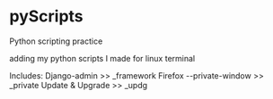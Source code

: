 # pyScripts
Python scripting practice

adding my python scripts I made for linux terminal

Includes:
  Django-admin >> _framework
  Firefox --private-window >> _private
  Update & Upgrade >> _updg  
